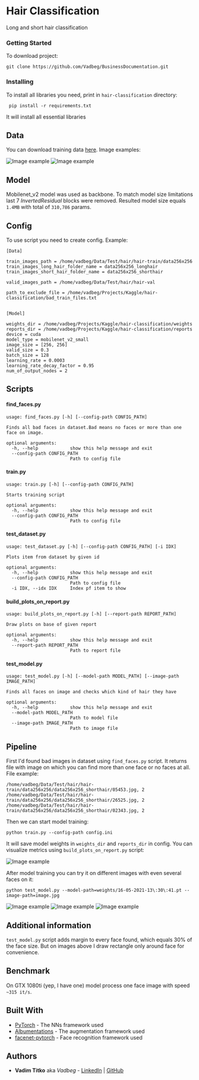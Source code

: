 # Hair Classification

Long and short hair classification

### Getting Started

To download project:
```
git clone https://github.com/Vadbeg/BusinessDocumentation.git
```


### Installing
To install all libraries you need, print in `hair-classification` directory: 

```
 pip install -r requirements.txt
```

It will install all essential libraries


## Data

You can download training data [here](https://disk.yandex.com/d/F1IBWls6DxKN8A).
Image examples:

![Image example](images/image_example_long.jpg)
![Image example](images/image_example_short.jpg)

## Model

Mobilenet_v2 model was used as backbone. 
To match model size limitations last 7 *InvertedResidual* blocks were removed. 
Resulted model size equals `1.4MB` with total of `310,786` params. 

## Config

To use script you need to create config. Example:
```buildoutcfg
[Data]

train_images_path = /home/vadbeg/Data/Test/hair/hair-train/data256x256
train_images_long_hair_folder_name = data256x256_longhair
train_images_short_hair_folder_name = data256x256_shorthair

valid_images_path = /home/vadbeg/Data/Test/hair/hair-val

path_to_exclude_file = /home/vadbeg/Projects/Kaggle/hair-classification/bad_train_files.txt


[Model]

weights_dir = /home/vadbeg/Projects/Kaggle/hair-classification/weights
reports_dir = /home/vadbeg/Projects/Kaggle/hair-classification/reports
device = cuda
model_type = mobilenet_v2_small
image_size = [256, 256]
valid_size = 0.3
batch_size = 128
learning_rate = 0.0003
learning_rate_decay_factor = 0.95
num_of_output_nodes = 2
```

## Scripts

#### find_faces.py

```
usage: find_faces.py [-h] [--config-path CONFIG_PATH]

Finds all bad faces in dataset.Bad means no faces or more than one face on image.

optional arguments:
  -h, --help            show this help message and exit
  --config-path CONFIG_PATH
                        Path to config file
```

#### train.py

```
usage: train.py [-h] [--config-path CONFIG_PATH]

Starts training script

optional arguments:
  -h, --help            show this help message and exit
  --config-path CONFIG_PATH
                        Path to config file
```

#### test_dataset.py

```
usage: test_dataset.py [-h] [--config-path CONFIG_PATH] [-i IDX]

Plots item from dataset by given id

optional arguments:
  -h, --help            show this help message and exit
  --config-path CONFIG_PATH
                        Path to config file
  -i IDX, --idx IDX     Index pf item to show
```

#### build_plots_on_report.py

```
usage: build_plots_on_report.py [-h] [--report-path REPORT_PATH]

Draw plots on base of given report

optional arguments:
  -h, --help            show this help message and exit
  --report-path REPORT_PATH
                        Path to report file
```

#### test_model.py

```
usage: test_model.py [-h] [--model-path MODEL_PATH] [--image-path IMAGE_PATH]

Finds all faces on image and checks which kind of hair they have

optional arguments:
  -h, --help            show this help message and exit
  --model-path MODEL_PATH
                        Path to model file
  --image-path IMAGE_PATH
                        Path to image file
```


## Pipeline

First I'd found bad images in dataset using `find_faces.py` script. It returns file with image on which you
can find more than one face or no faces at all. File example:
```
/home/vadbeg/Data/Test/hair/hair-train/data256x256/data256x256_shorthair/05453.jpg, 2
/home/vadbeg/Data/Test/hair/hair-train/data256x256/data256x256_shorthair/26525.jpg, 2
/home/vadbeg/Data/Test/hair/hair-train/data256x256/data256x256_shorthair/02343.jpg, 2
```

Then we can start model training:
```
python train.py --config-path config.ini
```

It will save model weights in `weights_dir` and `reports_dir` in config. You can visualize 
metrics using `build_plots_on_report.py` script:

![Image example](images/train_metrics.png)

After model training you can try it on different images with even several faces on it:
```
python test_model.py --model-path=weights/16-05-2021-13\:30\:41.pt --image-path=image.jpg
```

![Image example](images/result_long.png)
![Image example](images/result_short.png)
![Image example](images/result_many.png)


## Additional information

`test_model.py` script adds margin to every face found, which equals 30% of the face size. 
But on images above I draw rectangle only around face for convenience.

## Benchmark

On GTX 1080ti (yep, I have one) model process one face image with speed `~315 it/s`.

## Built With

* [PyTorch](https://pytorch.org) - The NNs framework used
* [Albumentations](https://albumentations.ai) - The augmentation framework used
* [facenet-pytorch](https://github.com/timesler/facenet-pytorch) - Face recognition framework used

## Authors

* **Vadim Titko** aka *Vadbeg* - 
[LinkedIn](https://www.linkedin.com/in/vadtitko/) | 
[GitHub](https://github.com/Vadbeg/PythonHomework/commits?author=Vadbeg)